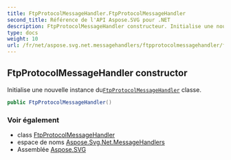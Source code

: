```yaml
---
title: FtpProtocolMessageHandler.FtpProtocolMessageHandler
second_title: Référence de l'API Aspose.SVG pour .NET
description: FtpProtocolMessageHandler constructeur. Initialise une nouvelle instance duFtpProtocolMessageHandler classe.
type: docs
weight: 10
url: /fr/net/aspose.svg.net.messagehandlers/ftpprotocolmessagehandler/ftpprotocolmessagehandler/
---
```

## FtpProtocolMessageHandler constructor

Initialise une nouvelle instance du[`FtpProtocolMessageHandler`](../) classe.

```csharp
public FtpProtocolMessageHandler()
```

### Voir également

* class [FtpProtocolMessageHandler](../)
* espace de noms [Aspose.Svg.Net.MessageHandlers](../../ftpprotocolmessagehandler/)
* Assemblée [Aspose.SVG](../../../)


